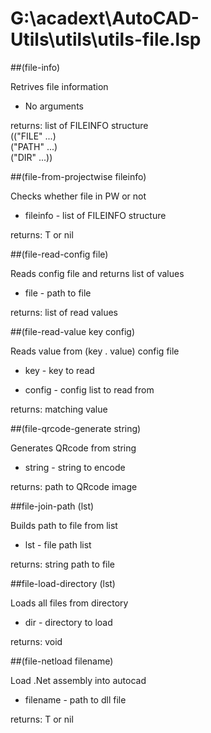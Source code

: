 # G:\acadext\AutoCAD-Utils\utils\utils-file.lsp
##(file-info)
Retrives file information
* No arguments
returns: list of FILEINFO structure <br/> (("FILE" ...) <br/> ("PATH" ...) <br/> ("DIR" ...))
##(file-from-projectwise fileinfo)
Checks whether file in PW or not
* fileinfo - list of FILEINFO structure
returns: T or nil
##(file-read-config file)
Reads config file and returns list of values
* file - path to file
returns: list of read values
##(file-read-value key config)
Reads value from (key . value) config file
* key - key to read
* config - config list to read from
returns: matching value
##(file-qrcode-generate string)
Generates QRcode from string
* string - string to encode
returns: path to QRcode image
##file-join-path (lst)
Builds path to file from list
* lst - file path list
returns: string path to file
##file-load-directory (lst)
Loads all files from directory
* dir - directory to load
returns: void
##(file-netload filename)
Load .Net assembly into autocad
* filename - path to dll file
returns: T or nil
